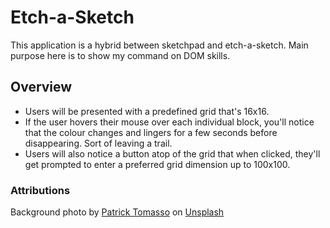 # Etch-a-Sketch

This application is a hybrid between sketchpad and etch-a-sketch. Main purpose here is to
show my command on DOM skills.

## Overview
- Users will be presented with a predefined grid that's 16x16.
- If the user hovers their mouse over each individual block, you'll notice that the colour changes and lingers for a few seconds before disappearing. Sort of leaving a trail.
- Users will also notice a button atop of the grid that when clicked, they'll get prompted to enter a preferred grid dimension up to 100x100.

### Attributions

Background photo by <a href="https://unsplash.com/@impatrickt?utm_source=unsplash&utm_medium=referral&utm_content=creditCopyText">Patrick Tomasso</a> on <a href="https://unsplash.com/photos/QMDap1TAu0g?utm_source=unsplash&utm_medium=referral&utm_content=creditCopyText">Unsplash</a>
  